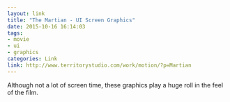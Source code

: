```yaml
---
layout: link
title: "The Martian - UI Screen Graphics"
date: 2015-10-16 16:14:03
tags:
- movie
- ui
- graphics
categories: Link
link: http://www.territorystudio.com/work/motion/?p=Martian
---
```


Although not a lot of screen time, these graphics play a huge roll in the feel of the film.